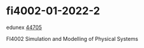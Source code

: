 # fi4002-01-2022-2
edunex [44705](https://edunex.itb.ac.id/courses/44705/preview)

FI4002 Simulation and Modelling of Physical Systems

